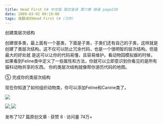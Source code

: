 ```yaml
---
title: Head First C# 中文版 图文皆译 第六章 继承 page220
date: 2009-03-02 09:19:00
tags: 我翻译的Head First C#（习作）
---
```

创建类层次结构

创建很多类，最上面有一个基类，下面是子类，子类们还有自己的子类，这样就是创建了类层次结构。这不仅可以防止冗余代码，也是一个很明智的层次结构。但是最大的好处就
是这可以让你的代码易懂，且容易维护。看动物园模拟器的时候，如果看到Feline类中定义了一些属性和方法，你就可以立即意识到你看见的是所有猫科动物共享的东西。
你的类层次结构就像帮你游历代码的地图。

⑤  完成你的类层次结构

现在你知道了如何组织动物类，你可以添加Feline和Canine类了。

![](https://p-blog.csdn.net/images/p_blog_csdn_net/cuipengfei1/EntryImages/20090302/2009-03-02_09-05-09.jpg)  



[ ![](https://profile.csdnimg.cn/5/2/5/3_cuipengfei1)
![](https://g.csdnimg.cn/static/user-reg-year/1x/11.png)
](https://blog.csdn.net/cuipengfei1)



发布了127 篇原创文章  ·  获赞 8  ·  访问量 74万+

